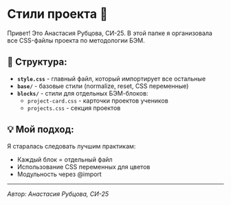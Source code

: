 # Стили проекта 🎨

Привет! Это Анастасия Рубцова, СИ-25. В этой папке я организовала все CSS-файлы проекта по методологии БЭМ.

## 📁 Структура:

- **`style.css`** - главный файл, который импортирует все остальные
- **`base/`** - базовые стили (normalize, reset, CSS переменные)
- **`blocks/`** - стили для отдельных БЭМ-блоков:
  - `project-card.css` - карточки проектов учеников
  - `projects.css` - секция проектов

## 💡 Мой подход:

Я старалась следовать лучшим практикам:
- Каждый блок = отдельный файл
- Использование CSS переменных для цветов
- Модульность через @import

---

_Автор: Анастасия Рубцова, СИ-25_
